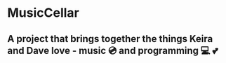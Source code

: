 # MusicCellar

## A project that brings together the things Keira and Dave love - music 💿 and programming 💻 💕
